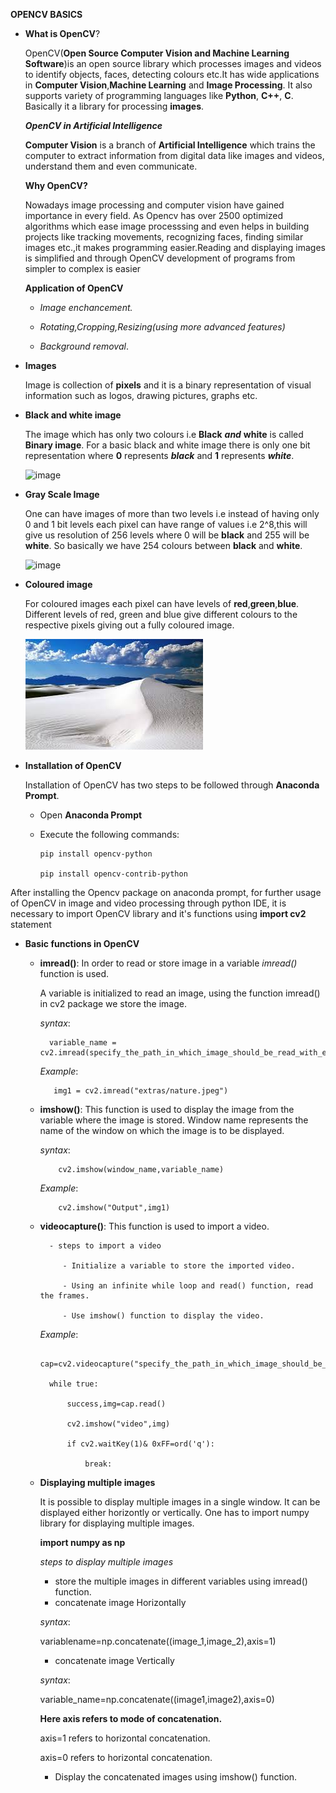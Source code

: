 **OPENCV BASICS**

- **What is OpenCV**?

   OpenCV(**Open Source Computer Vision and Machine Learning Software**)is an open source library which processes images and videos to identify objects, faces, detecting colours etc.It has wide applications in **Computer Vision**,**Machine Learning** and **Image Processing**. It also supports variety of programming languages like **Python**, **C++**, **C**. Basically it a library for processing **images**.
   
   ***OpenCV in Artificial Intelligence***
   
   **Computer Vision** is a branch of **Artificial Intelligence** which trains the computer to extract information from digital data like images and videos, understand them and even communicate.
   
   **Why OpenCV?**
   
   Nowadays image processing and computer vision have gained importance in every field. As Opencv has over 2500 optimized algorithms which ease image processsing and even helps    in building projects like tracking movements, recognizing faces, finding similar images etc.,it makes programming easier.Reading and displaying images is simplified and   through OpenCV development of programs from simpler to complex is easier 
   
  **Application of OpenCV**
  
    - *Image enchancement.*
    
    - *Rotating,Cropping,Resizing(using more advanced features)*
    
    - *Background removal*.
    
    
 -   **Images**
   
     Image is collection of **pixels** and it is a binary representation of visual information such as logos, drawing pictures, graphs etc.
     
     
 -   **Black and white image**
   
     The image which has only two colours i.e **Black** ***and*** **white** is called **Binary image**.
     For a basic black and white image there is only one bit representation where **0** represents ***black*** and **1** represents ***white***.
     

     ![image](https://i.pinimg.com/236x/13/bc/e2/13bce226fa0d37b0ddca3ef09045d34d--monochrome-photography-black-white-photography.jpg)
   
   


 -   **Gray Scale Image**
   
     One can have images of more than two levels i.e instead of having only 0 and 1 bit levels each pixel can have range of values i.e 2^8,this will give us resolution of 256     levels  where 0  will be  **black** and 255 will be **white**. So basically we have 254 colours between **black** and **white**.
   
     ![image](https://i.stack.imgur.com/B2DBy.jpg)
   
-  **Coloured image**
   
   For coloured images each pixel can have levels of **red**,**green**,**blue**. Different levels of red, green and blue give different colours to the respective pixels giving
   out a fully coloured image.
  
  
   ![image](extras/original.jpg)   
   
   
  
- **Installation of OpenCV**
   
   Installation of OpenCV has two steps to be followed through **Anaconda Prompt**.
   - Open **Anaconda Prompt** 
   - Execute the following commands:
   
         pip install opencv-python
       
         pip install opencv-contrib-python
   
   
 After installing the Opencv package on anaconda prompt, for further usage of OpenCV in image and video processing through python IDE, it is necessary to import OpenCV library and it's functions using **import cv2** statement 
 
 
- **Basic functions in OpenCV**

  - **imread()**:
    In order to read or store image in a variable *imread()* function is used.
    
    A variable is initialized to read an image, using the function imread() in cv2 package we store the image. 
       
       *syntax*:
       
          variable_name = cv2.imread(specify_the_path_in_which_image_should_be_read_with_extensions)
          
       *Example*:
       
           img1 = cv2.imread("extras/nature.jpeg")
          
          
          
   - **imshow()**:
   This function is used to display the image from the variable where the image is stored. Window name represents the name of the window on which the image is to be displayed.
            
     *syntax*:
      
             cv2.imshow(window_name,variable_name)
             
     *Example*:
     
             cv2.imshow("Output",img1)
     
     
   - **videocapture()**:
               This function is used to import a video.
               
           - steps to import a video
           
              - Initialize a variable to store the imported video.
              
              - Using an infinite while loop and read() function, read the frames.
              
              - Use imshow() function to display the video.
     
     
     *Example*: 
     
          cap=cv2.videocapture("specify_the_path_in_which_image_should_be_read_with_extensions")
          
           while true:
           
               success,img=cap.read()
               
               cv2.imshow("video",img)
               
               if cv2.waitKey(1)& 0xFF=ord('q'):
               
                   break:
                   
                   
    - **Displaying multiple images**
     
       It is possible to display multiple images in a single window.
       It can be displayed either horizontly or vertically.
       One has to import numpy library for displaying multiple images.
       
        **import numpy as np**
        
       *steps to display multiple images*
       - store the multiple images in different variables using imread() function.
       - concatenate image Horizontally 
       
       *syntax*:
       
         variablename=np.concatenate((image_1,image_2),axis=1)
         
       - concatenate image Vertically
       
       *syntax*:
       
         variable_name=np.concatenate((image1,image2),axis=0)
         
        **Here axis refers to mode of concatenation.**
         
         axis=1 refers to horizontal concatenation.
         
         axis=0 refers to horizontal concatenation.
         
        - Display the concatenated images using imshow() function.
        
     
     
     
     
     
     
     
     
     
     
     
               
            
          
    
 
   
   
   
  
   
